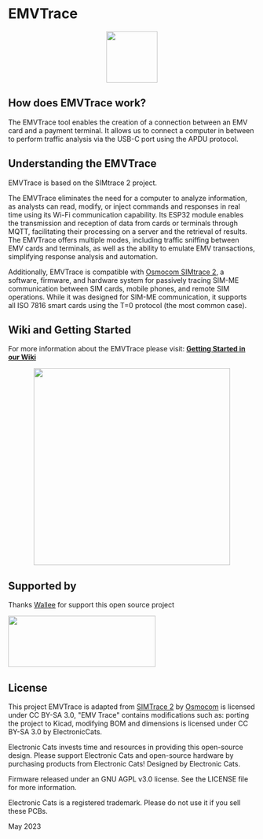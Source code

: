 # EMVTrace

<a href="https://electroniccats.com/store/emv-trace/">
<p align="center">
<img src="https://electroniccats.com/wp-content/uploads/badge_store.png" height="104"/>
</p>
</a> 

## How does EMVTrace work?
The EMVTrace tool enables the creation of a connection between an EMV card and a payment terminal. It allows us to connect a computer in between to perform traffic analysis via the USB-C port using the APDU protocol.

## Understanding the EMVTrace

EMVTrace is based on the SIMtrace 2 project.

The EMVTrace eliminates the need for a computer to analyze information, as analysts can read, modify, or inject commands and responses in real time using its Wi-Fi communication capability. Its ESP32 module enables the transmission and reception of data from cards or terminals through MQTT, facilitating their processing on a server and the retrieval of results. The EMVTrace offers multiple modes, including traffic sniffing between EMV cards and terminals, as well as the ability to emulate EMV transactions, simplifying response analysis and automation.

Additionally, EMVTrace is compatible with [Osmocom SIMtrace 2](https://osmocom.org/projects/simtrace2/wiki), a software, firmware, and hardware system for passively tracing SIM-ME communication between SIM cards, mobile phones, and remote SIM operations. While it was designed for SIM-ME communication, it supports all ISO 7816 smart cards using the T=0 protocol (the most common case).

## Wiki and Getting Started
For more information about the EMVTrace please visit: [**Getting Started in our Wiki**](https://github.com/ElectronicCats/EMVTracer/wiki)

<a href="https://github.com/ElectronicCats/EMVTracer/wiki">
<p align="center">
<img src="https://github.com/ElectronicCats/EMVTracer/assets/107638696/222f981e-2c61-47f4-9fa0-7b91b01ec63f" height="400" />
</p>  
</a>

## Supported by
 
 Thanks [Wallee](https://en.wallee.com/) for support this open source project
 
 <a href="https://en.wallee.com/">
  <img src="https://assets-global.website-files.com/618247f2e428ac0537753ad7/618247f2e428acc566753b08_wallee_logo_RGB_turquoise.svg" width="300" height="104" />
</a>

## License

This project EMVTrace is adapted from [SIMTrace 2](https://github.com/osmocom/simtrace2) by [Osmocom](https://github.com/osmocom) is licensed under CC BY-SA 3.0, "EMV Trace" contains modifications such as: porting the project to Kicad, modifying BOM and dimensions is licensed under CC BY-SA 3.0 by ElectronicCats.

Electronic Cats invests time and resources in providing this open-source design. Please support Electronic Cats and open-source hardware by purchasing products from Electronic Cats!
Designed by Electronic Cats.

Firmware released under an GNU AGPL v3.0 license. See the LICENSE file for more information.

Electronic Cats is a registered trademark. Please do not use it if you sell these PCBs.

May 2023


